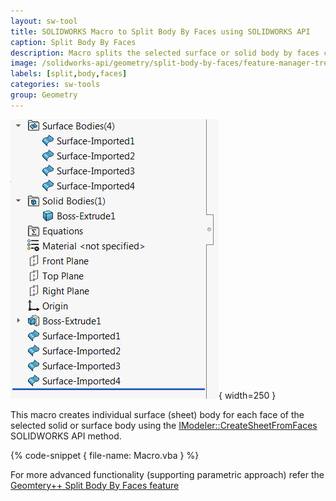 ```yaml
---
layout: sw-tool
title: SOLIDWORKS Macro to Split Body By Faces using SOLIDWORKS API
caption: Split Body By Faces
description: Macro splits the selected surface or solid body by faces creating individual sheet body for each face using SOLIDWORKS API
image: /solidworks-api/geometry/split-body-by-faces/feature-manager-tree-split-faces.png
labels: [split,body,faces]
categories: sw-tools
group: Geometry
---
```

![Feature Manager Tree with sheet bodies for each face](feature-manager-tree-split-faces.png){ width=250 }

This macro creates individual surface (sheet) body for each face of the selected solid or surface body using the [IModeler::CreateSheetFromFaces](http://help.solidworks.com/2018/english/api/sldworksapi/solidworks.interop.sldworks~solidworks.interop.sldworks.imodeler~createsheetfromfaces.html) SOLIDWORKS API method.

{% code-snippet { file-name: Macro.vba } %}

For more advanced functionality (supporting parametric approach) refer the [Geomtery++ Split Body By Faces feature](/labs/solidworks/geometry-plus-plus/user-guide/split-body-by-faces/)
